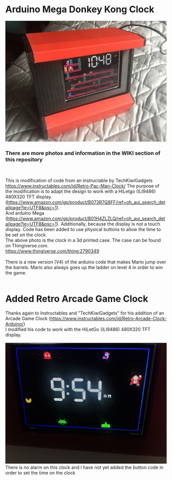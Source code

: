 # Arduino Mega Donkey Kong Clock
![Client Photo](https://github.com/bonnette/DK_Clock/blob/master/photos/dk_clock.jpg)
<br/>
### There are more photos and information in the WIKI section of this repository
<br/>

This is modification of code from an Instructable by TechKiwiGadgets https://www.instructables.com/id/Retro-Pac-Man-Clock/
The purpose of the modification is to adapt the design to work with a HiLetgo (ILI9486) 480X320 TFT display.<br/>(https://www.amazon.com/gp/product/B073R7Q8FF/ref=oh_aui_search_detailpage?ie=UTF8&psc=1).<br/>
And arduino Mega (https://www.amazon.com/gp/product/B01H4ZLZLQ/ref=oh_aui_search_detailpage?ie=UTF8&psc=1).
Additionally, because the display is not a touch display. Code has been added to use physical buttons to allow the time to be set on the clock.
<br />
The above photo is the clock in a 3d printed case. The case can be found on Thingiverse.com.<br/>
https://www.thingiverse.com/thing:2790349
<br /></br>
There is a new version (V4) of the arduino code that makes Mario jump over the barrels. Mario also always goes up the ladder on level 4 in order to win the game.
</br></br>
# Added Retro Arcade Game Clock</br>
Thanks again to Instructables and "TechKiwiGadgets" for his addition of an Arcade Game Clock (https://www.instructables.com/id/Retro-Arcade-Clock-Arduino/)</br>
I modified his code to work with the HiLetGo (ILI9486) 480X320 TFT display.</br></br>
![Client Photo](https://github.com/bonnette/DK_Clock/blob/master/photos/retro_game_clock.jpg)</br>
There is no alarm on this clock and I have not yet added the button code in order to set the time on the clock
